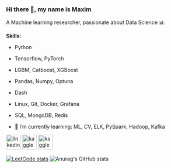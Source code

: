### Hi there 👋, my name is Maxim

A Machine learning researcher, passionate about Data Science 📊.

**Skills:**
 - Python
 - Tensorflow, PyTorch
 - LGBM, Catboost, XGBoost
 - Pandas, Numpy, Optuna
 - Dash
 - Linux, Git, Docker, Grafana
 - SQL, MongoDB, Redis


- 🌱 I’m currently learning: ML, CV, ELK, PySpark, Hadoop, Kafka


[<img src='https://cdn.jsdelivr.net/npm/simple-icons@3.0.1/icons/linkedin.svg' alt='linkedin' height='40'>](https://www.linkedin.com/in/m-borisov/)  [<img src='https://cdn.jsdelivr.net/npm/simple-icons@3.0.1/icons/kaggle.svg' alt='kaggle' height='40'>](https://www.kaggle.com/ma4ypic4y) [<img src='https://cdn.jsdelivr.net/npm/simple-icons@3.0.1/icons/leetcode.svg' alt='kaggle' height='40'>](https://leetcode.com/ma4ypic4y/)


[![LeetCode stats](https://leetcode-stats-six.vercel.app/api?username=ma4ypic4y&theme=dark)](https://leetcode.com/ma4ypic4y/)
![Anurag's GitHub stats](https://github-readme-stats.vercel.app/api?username=ma4ypic4y&show_icons=true&theme=cobalt)

